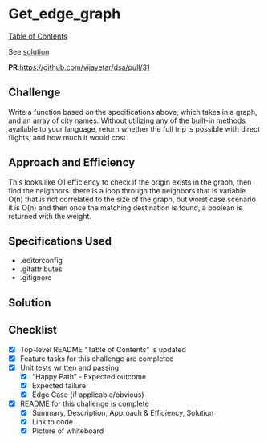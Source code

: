 # Get_edge_graph

[Table of Contents](../../../README.md)

See [solution](get_edge.py)

__PR__:https://github.com/vijayetar/dsa/pull/31

## Challenge
Write a function based on the specifications above, which takes in a graph, and an array of city names. Without utilizing any of the built-in methods available to your language, return whether the full trip is possible with direct flights, and how much it would cost.

## Approach and Efficiency
This looks like O1 efficiency to check if the origin exists in the graph, then find the neighbors.
there is a loop through the neighbors that is variable O(n) that is not correlated to the size of the graph, but worst case scenario it is O(n)
and then once the matching destination is found, a boolean is returned with the weight.

## Specifications Used
* .editorconfig
* .gitattributes
* .gitignore


## Solution


## Checklist
 - [x] Top-level README “Table of Contents” is updated
 - [x] Feature tasks for this challenge are completed
 - [x] Unit tests written and passing
     - [x] “Happy Path” - Expected outcome
     - [x] Expected failure
     - [x] Edge Case (if applicable/obvious)
 - [x] README for this challenge is complete
     - [x] Summary, Description, Approach & Efficiency, Solution
     - [x] Link to code
     - [x] Picture of whiteboard
